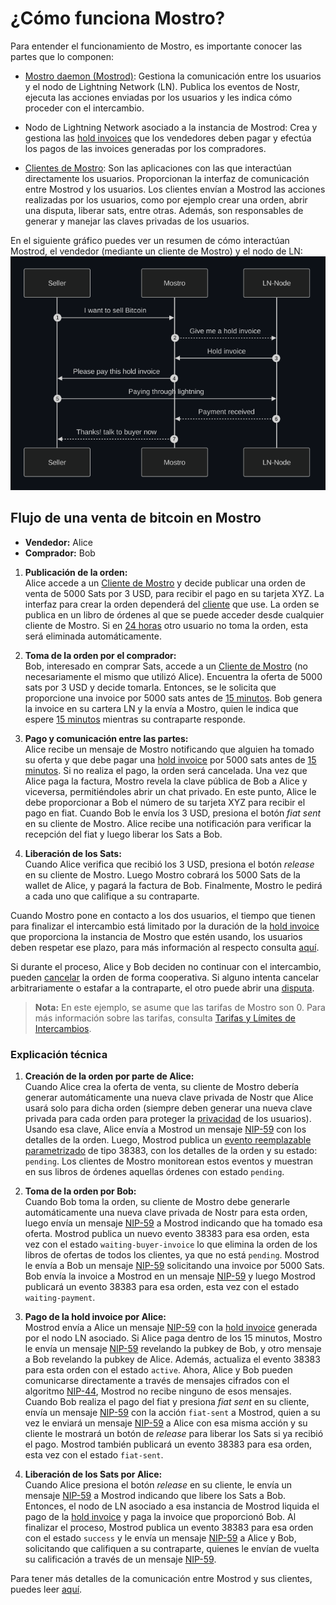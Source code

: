 # ¿Cómo funciona Mostro?

Para entender el funcionamiento de Mostro, es importante conocer las partes que lo componen:

- [Mostro daemon (Mostrod)](https://github.com/MostroP2P/mostro): Gestiona la comunicación entre los usuarios y el nodo de Lightning Network (LN). Publica los eventos de Nostr, ejecuta las acciones enviadas por los usuarios y les indica cómo proceder con el intercambio. 

- Nodo de Lightning Network asociado a la instancia de Mostrod: Crea y gestiona las [hold invoices](./hold-invoice.md) que los vendedores deben pagar y efectúa los pagos de las invoices generadas por los compradores.

- [Clientes de Mostro](./clients.md): Son las aplicaciones con las que interactúan directamente los usuarios. Proporcionan la interfaz de comunicación entre Mostrod y los usuarios. Los clientes envían a Mostrod las acciones realizadas por los usuarios, como por ejemplo crear una orden, abrir una disputa, liberar sats, entre otras. Además, son responsables de generar y manejar las claves privadas de los usuarios.

En el siguiente gráfico puedes ver un resumen de cómo interactúan Mostrod, el vendedor (mediante un cliente de Mostro) y el nodo de LN:  
![order-flow](./assets/images/order-flow.png)

## Flujo de una venta de bitcoin en Mostro

- **Vendedor:** Alice  
- **Comprador:** Bob

1. **Publicación de la orden:**  
   Alice accede a un [Cliente de Mostro](./clients.md) y decide publicar una orden de venta de 5000 Sats por 3 USD, para recibir el pago en su tarjeta XYZ. La interfaz para crear la orden dependerá del [cliente](./clients.md) que use. La orden se publica en un libro de órdenes al que se puede acceder desde cualquier cliente de Mostro. Si en [24 horas](times.md) otro usuario no toma la orden, esta será eliminada automáticamente.

2. **Toma de la orden por el comprador:**  
   Bob, interesado en comprar Sats, accede a un [Cliente de Mostro](./clients.md) (no necesariamente el mismo que utilizó Alice). Encuentra la oferta de 5000 sats por 3 USD y decide tomarla. Entonces, se le solicita que proporcione una invoice por 5000 sats antes de [15 minutos](times.md). Bob genera la invoice en su cartera LN y la envía a Mostro, quien le indica que espere [15 minutos](times.md) mientras su contraparte responde.

3. **Pago y comunicación entre las partes:**  
   Alice recibe un mensaje de Mostro notificando que alguien ha tomado su oferta y que debe pagar una [hold invoice](./hold-invoice.md) por 5000 sats antes de [15 minutos](times.md). Si no realiza el pago, la orden será cancelada. Una vez que Alice paga la factura, Mostro revela la clave pública de Bob a Alice y viceversa, permitiéndoles abrir un chat privado. En este punto, Alice le debe proporcionar a Bob el número de su tarjeta XYZ para recibir el pago en fiat. Cuando Bob le envía los 3 USD, presiona el botón *fiat sent* en su cliente de Mostro. Alice recibe una notificación para verificar la recepción del fiat y luego liberar los Sats a Bob.

4. **Liberación de los Sats:**  
   Cuando Alice verifica que recibió los 3 USD, presiona el botón *release* en su cliente de Mostro. Luego Mostro cobrará los 5000 Sats de la wallet de Alice, y pagará la factura de Bob. Finalmente, Mostro le pedirá a cada uno que califique a su contraparte.
   
Cuando Mostro pone en contacto a los dos usuarios, el tiempo que tienen para finalizar el intercambio está limitado por la duración de la [hold invoice](./hold-invoice.md) que proporciona la instancia de Mostro que estén usando, los usuarios deben respetar ese plazo, para más información al respecto consulta [aquí](times.md).  

Si durante el proceso, Alice y Bob deciden no continuar con el intercambio, pueden [cancelar](./cancelling-an-order.md) la orden de forma cooperativa. Si alguno intenta cancelar arbitrariamente o estafar a la contraparte, el otro puede abrir una [disputa](./disputes.md).

> **Nota:** En este ejemplo, se asume que las tarifas de Mostro son 0. Para más información sobre las tarifas, consulta [Tarifas y Límites de Intercambios](./fees-and-limits.md).

### Explicación técnica

1. **Creación de la orden por parte de Alice:**  
  Cuando Alice crea la oferta de venta, su cliente de Mostro debería generar automáticamente una nueva clave privada de Nostr que Alice usará solo para dicha orden (siempre deben generar una nueva clave privada para cada orden para proteger la [privacidad](./privacy.md) de los usuarios). Usando esa clave, Alice envía a Mostrod un mensaje [NIP-59](https://github.com/nostr-protocol/nips/blob/master/59.md) con los detalles de la orden. Luego, Mostrod publica un [evento reemplazable parametrizado](https://github.com/nostr-protocol/nips/blob/master/01.md#kinds) de tipo 38383, con los detalles de la orden y su estado: `pending`. Los clientes de Mostro monitorean estos eventos y muestran en sus libros de órdenes aquellas órdenes con estado `pending`.

2. **Toma de la orden por Bob:**  
   Cuando Bob toma la orden, su cliente de Mostro debe generarle automáticamente una nueva clave privada de Nostr para esta orden, luego envía un mensaje [NIP-59](https://github.com/nostr-protocol/nips/blob/master/59.md) a Mostrod indicando que ha tomado esa oferta. Mostrod publica un nuevo evento 38383 para esa orden, esta vez con el estado `waiting-buyer-invoice` lo que elimina la orden de los libros de ofertas de todos los clientes, ya que no está `pending`. Mostrod le envía a Bob un mensaje [NIP-59](https://github.com/nostr-protocol/nips/blob/master/59.md) solicitando una invoice por 5000 Sats. Bob envía la invoice a Mostrod en un mensaje [NIP-59](https://github.com/nostr-protocol/nips/blob/master/59.md) y luego Mostrod publicará un evento 38383 para esa orden, esta vez con el estado `waiting-payment`.

3. **Pago de la hold invoice por Alice:**  
   Mostrod envía a Alice un mensaje [NIP-59](https://github.com/nostr-protocol/nips/blob/master/59.md) con la [hold invoice](./hold-invoice.md) generada por el nodo LN asociado. Si Alice paga dentro de los 15 minutos, Mostro le envía un mensaje [NIP-59](https://github.com/nostr-protocol/nips/blob/master/59.md) revelando la pubkey de Bob, y otro mensaje a Bob revelando la pubkey de Alice. Además, actualiza el evento 38383 para esta orden con el estado `active`. Ahora, Alice y Bob pueden comunicarse directamente a través de mensajes cifrados con el algoritmo [NIP-44](https://github.com/nostr-protocol/nips/blob/master/44.md), Mostrod no recibe ninguno de esos mensajes. Cuando Bob realiza el pago del fiat y presiona *fiat sent* en su cliente, envía un mensaje [NIP-59](https://github.com/nostr-protocol/nips/blob/master/59.md) con la acción `fiat-sent` a Mostrod, quien a su vez le enviará un mensaje [NIP-59](https://github.com/nostr-protocol/nips/blob/master/59.md) a Alice con esa misma acción y su cliente le mostrará un botón de *release* para liberar los Sats si ya recibió el pago. Mostrod también publicará un evento 38383 para esa orden, esta vez con el estado `fiat-sent`.
   
4. **Liberación de los Sats por Alice:**  
   Cuando Alice presiona el botón *release* en su cliente, le envía un mensaje [NIP-59](https://github.com/nostr-protocol/nips/blob/master/59.md) a Mostrod indicando que libere los Sats a Bob. Entonces, el nodo de LN asociado a esa instancia de Mostrod liquida el pago de la [hold invoice](./hold-invoice.md) y paga la invoice que proporcionó Bob. Al finalizar el proceso, Mostrod publica un evento 38383 para esa orden con el estado `success` y le envía un mensaje [NIP-59](https://github.com/nostr-protocol/nips/blob/master/59.md) a Alice y Bob, solicitando que califiquen a su contraparte, quienes le envían de vuelta su calificación a través de un mensaje [NIP-59](https://github.com/nostr-protocol/nips/blob/master/59.md).
   
Para tener más detalles de la comunicación entre Mostrod y sus clientes, puedes leer [aquí](https://mostro.network/messages).
